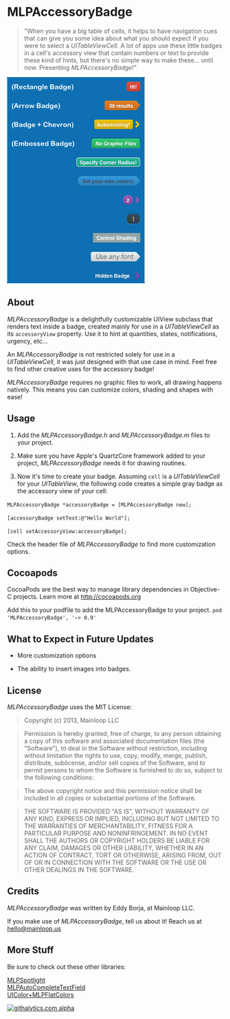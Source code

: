 MLPAccessoryBadge
=================

>"When you have a big table of cells, it helps to have navigation cues that can give you some idea about what you should expect if you were to select a _UITableViewCell_. A lot of apps use these little badges in a cell's accessory view that contain numbers or text to provide these kind of hints, but there's no simple way to make these... until now. Presenting _MLPAccessoryBadge_!"

![Alt text](/badgeDemo.png "Screenshot")

About
---------
_MLPAccessoryBadge_ is a delightfully customizable UIView subclass that renders text inside a badge, created mainly for use in a _UITableViewCell_ as its `accessoryView` property. Use it to hint at quantities, states, notifications, urgency, etc...

An _MLPAccessoryBadge_ is not restricted solely for use in a _UITableViewCell_, it was just designed with that use case in mind. Feel free to find other creative uses for the accessory badge!

_MLPAccessoryBadge_ requires no graphic files to work, all drawing happens natively. This means you can customize colors, shading and shapes with ease!


Usage
---------

1. Add the _MLPAccessoryBadge.h_ and _MLPAccessoryBadge.m_ files to your project.

2. Make sure you have Apple's QuartzCore framework added to your project, _MLPAccessoryBadge_ needs it for drawing routines.

3. Now it's time to create your badge. Assuming `cell` is a _UITableViewCell_ for your _UITableView_, the following code creates a simple gray badge as the accessory view of your cell:

`MLPAccessoryBadge *accessoryBadge = [MLPAccessoryBadge new];`

`[accessoryBadge setText:@"Hello World"];`

`[cell setAccessoryView:accessoryBadge];`

Check the header file of _MLPAccessoryBadge_ to find more customization options.


Cocoapods
-------
CocoaPods are the best way to manage library dependencies in Objective-C projects.
Learn more at http://cocoapods.org

Add this to your podfile to add the MLPAccessoryBadge to your project. `pod 'MLPAccessoryBadge', '~> 0.9'`


What to Expect in Future Updates
-----------

+ More customization options

+ The ability to insert images into badges.


License
--------
_MLPAccessoryBadge_ uses the MIT License:

>Copyright (c) 2013, Mainloop LLC

>Permission is hereby granted, free of charge, to any person obtaining a copy of this software and associated documentation files (the "Software"), to deal in the Software without restriction, including without limitation the rights to use, copy, modify, merge, publish, distribute, sublicense, and/or sell copies of the Software, and to permit persons to whom the Software is furnished to do so, subject to the following conditions:

>The above copyright notice and this permission notice shall be included in all copies or substantial portions of the Software.

>THE SOFTWARE IS PROVIDED "AS IS", WITHOUT WARRANTY OF ANY KIND, EXPRESS OR IMPLIED, INCLUDING BUT NOT LIMITED TO THE WARRANTIES OF MERCHANTABILITY, FITNESS FOR A PARTICULAR PURPOSE AND NONINFRINGEMENT. IN NO EVENT SHALL THE AUTHORS OR COPYRIGHT HOLDERS BE LIABLE FOR ANY CLAIM, DAMAGES OR OTHER LIABILITY, WHETHER IN AN ACTION OF CONTRACT, TORT OR OTHERWISE, ARISING FROM, OUT OF OR IN CONNECTION WITH THE SOFTWARE OR THE USE OR OTHER DEALINGS IN THE SOFTWARE.

Credits
---------

_MLPAccessoryBadge_ was written by Eddy Borja, at Mainloop LLC.

If you make use of _MLPAccessoryBadge_, tell us about it! 
Reach us at hello@mainloop.us


More Stuff
---------
Be sure to check out these other libraries:

[MLPSpotlight](https://github.com/EddyBorja/MLPSpotlight)<br />
[MLPAutoCompleteTextField](https://github.com/EddyBorja/MLPAutoCompleteTextField)<br />
[UIColor+MLPFlatColors](https://github.com/EddyBorja/UIColor-MLPFlatColors)<br />

[![githalytics.com alpha](https://cruel-carlota.pagodabox.com/ca16269bd8cf274377a6846c4221fdb7 "githalytics.com")](http://githalytics.com/EddyBorja/MLPAccessoryBadge)
